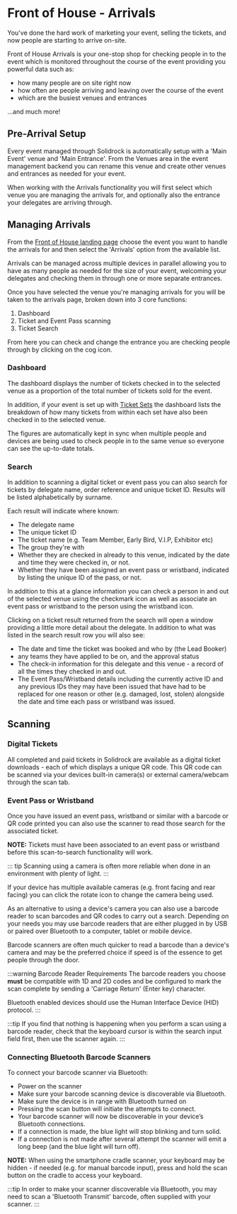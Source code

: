 # Front of House - Arrivals

You've done the hard work of marketing your event, selling the tickets, and now people are starting to arrive on-site.

Front of House Arrivals is your one-stop shop for checking people in to the event which is monitored throughout the course of the event providing you powerful data such as:

-   how many people are on site right now
-   how often are people arriving and leaving over the course of the event
-   which are the busiest venues and entrances

...and much more!

## Pre-Arrival Setup

Every event managed through Solidrock is automatically setup with a 'Main Event' venue and 'Main Entrance'. From the Venues area in the event management backend you can rename this venue and create other venues and entrances as needed for your event.

When working with the Arrivals functionality you will first select which venue you are managing the arrivals for, and optionally also the entrance your delegates are arriving through.

## Managing Arrivals

From the [Front of House landing page](https://events.solidrock.io/foh) choose the event you want to handle the arrivals for and then select the 'Arrivals' option from the available list.

Arrivals can be managed across multiple devices in parallel allowing you to have as many people as needed for the size of your event, welcoming your delegates and checking them in through one or more separate entrances.

Once you have selected the venue you're managing arrivals for you will be taken to the arrivals page, broken down into 3 core functions:

1. Dashboard
2. Ticket and Event Pass scanning
3. Ticket Search

From here you can check and change the entrance you are checking people through by clicking on the cog icon.

### Dashboard

The dashboard displays the number of tickets checked in to the selected venue as a proportion of the total number of tickets sold for the event.

In addition, if your event is set up with [Ticket Sets](/guide/tickets/ticket-sets) the dashboard lists the breakdown of how many tickets from within each set have also been checked in to the selected venue.

The figures are automatically kept in sync when multiple people and devices are being used to check people in to the same venue so everyone can see the up-to-date totals.

### Search

In addition to scanning a digital ticket or event pass you can also search for tickets by delegate name, order reference and unique ticket ID. Results will be listed alphabetically by surname.

Each result will indicate where known:

-   The delegate name
-   The unique ticket ID
-   The ticket name (e.g. Team Member, Early Bird, V.I.P, Exhibitor etc)
-   The group they're with
-   Whether they are checked in already to this venue, indicated by the date and time they were checked in, or not.
-   Whether they have been assigned an event pass or wristband, indicated by listing the unique ID of the pass, or not.

In addition to this at a glance information you can check a person in and out of the selected venue using the checkmark icon as well as associate an event pass or wristband to the person using the wristband icon.

Clicking on a ticket result returned from the search will open a window providing a little more detail about the delegate. In addition to what was listed in the search result row you will also see:

-   The date and time the ticket was booked and who by (the Lead Booker)
-   any teams they have applied to be on, and the approval status
-   The check-in information for this delegate and this venue - a record of all the times they checked in and out.
-   The Event Pass/Wristband details including the currently active ID and any previous IDs they may have been issued that have had to be replaced for one reason or other (e.g. damaged, lost, stolen) alongside the date and time each pass or wristband was issued.

## Scanning

### Digital Tickets

All completed and paid tickets in Solidrock are available as a digital ticket downloads - each of which displays a unique QR code. This QR code can be scanned via your devices built-in camera(s) or external camera/webcam through the scan tab.

### Event Pass or Wristband

Once you have issued an event pass, wristband or similar with a barcode or QR code printed you can also use the scanner to read those search for the associated ticket.

**NOTE:** Tickets must have been associated to an event pass or wristband before this scan-to-search functionality will work.

::: tip
Scanning using a camera is often more reliable when done in an environment with plenty of light.
:::

If your device has multiple available cameras (e.g. front facing and rear facing) you can click the rotate icon to change the camera being used.

As an alternative to using a device's camera you can also use a barcode reader to scan barcodes and QR codes to carry out a search. Depending on your needs you may use barcode readers that are either plugged in by USB or paired over Bluetooth to a computer, tablet or mobile device.

Barcode scanners are often much quicker to read a barcode than a device's camera and may be the preferred choice if speed is of the essence to get people through the door.

:::warning Barcode Reader Requirements
The barcode readers you choose **must** be compatible with 1D and 2D codes and be configured to mark the scan complete by sending a 'Carriage Return' (Enter key) character.

Bluetooth enabled devices should use the Human Interface Device (HID) protocol.
:::

:::tip
If you find that nothing is happening when you perform a scan using a barcode reader, check that the keyboard cursor is within the search input field first, then use the scanner again.
:::

### Connecting Bluetooth Barcode Scanners

To connect your barcode scanner via Bluetooth:

-   Power on the scanner
-   Make sure your barcode scanning device is discoverable via Bluetooth.
-   Make sure the device is in range with Bluetooth turned on
-   Pressing the scan button will initiate the attempts to connect.
-   Your barcode scanner will now be discoverable in your device’s Bluetooth connections.
-   If a connection is made, the blue light will stop blinking and turn solid.
-   If a connection is not made after several attempt the scanner will emit a long beep (and the blue light will turn off).

**NOTE:** When using the smartphone cradle scanner, your keyboard may be hidden - if needed (e.g. for manual barcode input), press and hold the scan button on the cradle to access your keyboard.

:::tip
In order to make your scanner discoverable via Bluetooth, you may need to scan a 'Bluetooth Transmit' barcode, often supplied with your scanner.
:::
